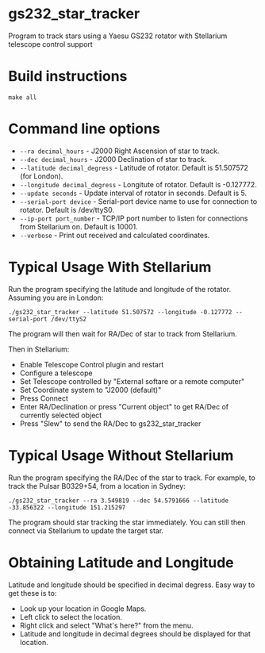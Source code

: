 # gs232_star_tracker
Program to track stars using a Yaesu GS232 rotator with Stellarium telescope control support

Build instructions
==================

`make all`

Command line options
====================

* `--ra decimal_hours`           - J2000 Right Ascension of star to track.
* `--dec decimal_hours`          - J2000 Declination of star to track.
* `--latitude decimal_degress`   - Latitude of rotator. Default is 51.507572 (for London).
* `--longitude decimal_degress`  - Longitute of rotator. Default is -0.127772.
* `--update seconds`             - Update interval of rotator in seconds. Default is 5.
* `--serial-port device`         - Serial-port device name to use for connection to rotator. Default is /dev/ttyS0.
* `--ip-port port_number`        - TCP/IP port number to listen for connections from Stellarium on. Default is 10001.
* `--verbose`                    - Print out received and calculated coordinates.

Typical Usage With Stellarium
=============================

Run the program specifying the latitude and longitude of the rotator. Assuming
you are in London:

`./gs232_star_tracker --latitude 51.507572 --longitude -0.127772 --serial-port /dev/ttyS2`

The program will then wait for RA/Dec of star to track from Stellarium.

Then in Stellarium:

- Enable Telescope Control plugin and restart
- Configure a telescope
- Set Telescope controlled by "External softare or a remote computer"
- Set Coordinate system to "J2000 (default)"
- Press Connect
- Enter RA/Declination or press "Current object" to get RA/Dec of currently selected object
- Press "Slew" to send the RA/Dec to gs232_star_tracker

Typical Usage Without Stellarium
================================

Run the program specifying the RA/Dec of the star to track. For example, to
track the Pulsar B0329+54, from a location in Sydney:

`./gs232_star_tracker --ra 3.549819 --dec 54.5791666 --latitude -33.856322 --longitude 151.215297`

The program should star tracking the star immediately. You can still then
connect via Stellarium to update the target star.

Obtaining Latitude and Longitude
================================

Latitude and longitude should be specified in decimal degress. Easy way to get
these is to:

- Look up your location in Google Maps.
- Left click to select the location.
- Right click and select "What's here?" from the menu.
- Latitude and longitude in decimal degrees should be displayed for that location.

